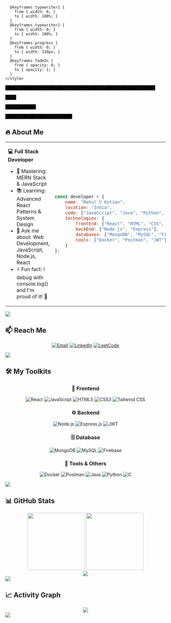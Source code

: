
<svg width="600" height="200" xmlns="http://www.w3.org/2000/svg">
  <defs>
    <style>
      .terminal {
        font-family: 'Courier New', monospace;
        font-size: 14px;
        fill: #00ff00;
        background: #000;
      }
      .cursor {
        fill: #00ff00;
        animation: blink 1s infinite;
      }
      @keyframes blink {
        0%, 50% { opacity: 1; }
        51%, 100% { opacity: 0; }
      }
      .line1 { animation: typewriter1 2s steps(40, end) 0s 1 normal both; }
      .line2 { animation: typewriter2 2s steps(40, end) 2.5s 1 normal both; }
      .progress-bg { fill: #333; }
      .progress-bar { 
        fill: #00ff00;
        animation: progress 3s ease-in-out 5s 1 normal both;
      }
      .connected { animation: fadeIn 1s ease-in 8.5s 1 normal both; }
      .welcome { animation: fadeIn 1s ease-in 9.5s 1 normal both; }
      
      @keyframes typewriter1 {
        from { width: 0; }
        to { width: 100%; }
      }
      @keyframes typewriter2 {
        from { width: 0; }
        to { width: 100%; }
      }
      @keyframes progress {
        from { width: 0; }
        to { width: 320px; }
      }
      @keyframes fadeIn {
        from { opacity: 0; }
        to { opacity: 1; }
      }
    </style>
  </defs>
  
  <!-- Terminal background -->
  <rect width="600" height="200" fill="#0d1117" rx="8"/>
  
  <!-- Terminal header -->
  <rect width="600" height="30" fill="#21262d" rx="8"/>
  <circle cx="20" cy="15" r="6" fill="#ff5f57"/>
  <circle cx="40" cy="15" r="6" fill="#ffbd2e"/>
  <circle cx="60" cy="15" r="6" fill="#28ca42"/>
  
  <!-- Line 1: Command -->
  <g class="terminal">
    <text x="20" y="60" class="line1">
      <tspan>$ ./hello_visitor.sh</tspan>
    </text>
  </g>
  
  <!-- Line 2: Initializing -->
  <g class="terminal">
    <text x="20" y="85" class="line2">
      <tspan>Initializing MERN Stack Protocol...</tspan>
    </text>
  </g>
  
  <!-- Progress bar background -->
  <rect x="20" y="95" width="320" height="20" class="progress-bg" rx="10"/>
  
  <!-- Progress bar fill -->
  <rect x="20" y="95" width="0" height="20" class="progress-bar" rx="10"/>
  
  <!-- 100% text -->
  <text x="350" y="108" class="terminal connected">100%</text>
  
  <!-- Connected message -->
  <text x="20" y="130" class="terminal connected">Connected ✅</text>
  
  <!-- Welcome message -->
  <text x="20" y="155" class="terminal welcome">Welcome to my codebase 👨‍💻</text>
</svg>

## 🔥 About Me

<table>
<tr><td>

**💻 Full Stack Developer**
- 🎯 Mastering: MERN Stack & JavaScript
- 📚 Learning: Advanced React Patterns & System Design
- 💬 Ask me about: Web Development, JavaScript, Node.js, React
- ⚡ Fun fact: I debug with console.log() and I'm proud of it! 🐛

</td><td>

```javascript
const developer = {
    name: "Rahul V Kotian",
    location: "India",
    code: ["JavaScript", "Java", "Python", "C"],
    technologies: {
        frontEnd: ["React", "HTML", "CSS", "Tailwind"],
        backEnd: ["Node.js", "Express"],
        databases: ["MongoDB", "MySQL", "Firebase"],
        tools: ["Docker", "Postman", "JWT"]
    }
};
```

</td></tr>
</table>

<img src="https://user-images.githubusercontent.com/73097560/115834477-dbab4500-a447-11eb-908a-139a6edaec5c.gif">

## 📫 Reach Me

<div align="center">
  
  [![Email](https://img.shields.io/badge/Email-D14836?style=for-the-badge&logo=gmail&logoColor=white)](mailto:rahulvk2002@gmail.com)
  [![LinkedIn](https://img.shields.io/badge/LinkedIn-0077B5?style=for-the-badge&logo=linkedin&logoColor=white)](https://www.linkedin.com/in/rahul-v-kotian-5644481b8/)
  [![LeetCode](https://img.shields.io/badge/LeetCode-FFA116?style=for-the-badge&logo=leetcode&logoColor=black)](https://leetcode.com/u/rvk2k2/)

</div>

<img src="https://user-images.githubusercontent.com/73097560/115834477-dbab4500-a447-11eb-908a-139a6edaec5c.gif">

## 🛠️ My Toolkits

<div align="center">

### 🎯 Frontend
![React](https://img.shields.io/badge/React-20232A?style=for-the-badge&logo=react&logoColor=61DAFB)
![JavaScript](https://img.shields.io/badge/JavaScript-F7DF1E?style=for-the-badge&logo=javascript&logoColor=black)
![HTML5](https://img.shields.io/badge/HTML5-E34F26?style=for-the-badge&logo=html5&logoColor=white)
![CSS3](https://img.shields.io/badge/CSS3-1572B6?style=for-the-badge&logo=css3&logoColor=white)
![Tailwind CSS](https://img.shields.io/badge/Tailwind_CSS-38B2AC?style=for-the-badge&logo=tailwind-css&logoColor=white)

### ⚙️ Backend
![Node.js](https://img.shields.io/badge/Node.js-43853D?style=for-the-badge&logo=node.js&logoColor=white)
![Express.js](https://img.shields.io/badge/Express.js-404D59?style=for-the-badge&logo=express&logoColor=white)
![JWT](https://img.shields.io/badge/JWT-000000?style=for-the-badge&logo=json-web-tokens&logoColor=white)

### 🗄️ Database
![MongoDB](https://img.shields.io/badge/MongoDB-4EA94B?style=for-the-badge&logo=mongodb&logoColor=white)
![MySQL](https://img.shields.io/badge/MySQL-005C84?style=for-the-badge&logo=mysql&logoColor=white)
![Firebase](https://img.shields.io/badge/Firebase-039BE5?style=for-the-badge&logo=Firebase&logoColor=white)

### 🔧 Tools & Others
![Docker](https://img.shields.io/badge/Docker-2496ED?style=for-the-badge&logo=docker&logoColor=white)
![Postman](https://img.shields.io/badge/Postman-FF6C37?style=for-the-badge&logo=postman&logoColor=white)
![Java](https://img.shields.io/badge/Java-ED8B00?style=for-the-badge&logo=java&logoColor=white)
![Python](https://img.shields.io/badge/Python-3776AB?style=for-the-badge&logo=python&logoColor=white)
![C](https://img.shields.io/badge/C-00599C?style=for-the-badge&logo=c&logoColor=white)

</div>

<img src="https://user-images.githubusercontent.com/73097560/115834477-dbab4500-a447-11eb-908a-139a6edaec5c.gif">

## 📊 GitHub Stats

<div align="center">
<img height="180em" src="https://github-readme-stats.vercel.app/api?username=rvk2k2&show_icons=true&theme=radical&hide_border=true&count_private=true"/>
<img height="180em" src="https://github-readme-stats.vercel.app/api/top-langs/?username=rvk2k2&layout=compact&theme=radical&hide_border=true"/>
</div>

<div align="center">
<img src="https://github-readme-streak-stats.herokuapp.com/?user=rvk2k2&theme=radical&hide_border=true"/>
</div>

<img src="https://user-images.githubusercontent.com/73097560/115834477-dbab4500-a447-11eb-908a-139a6edaec5c.gif">

## 📈 Activity Graph

<div align="center">
<img src="https://github-readme-activity-graph.vercel.app/graph?username=rvk2k2&theme=redical&hide_border=true"/>
</div>

<img src="https://user-images.githubusercontent.com/73097560/115834477-dbab4500-a447-11eb-908a-139a6edaec5c.gif">
